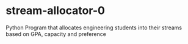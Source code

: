 # stream-allocator-0
Python Program that allocates engineering students into their streams based on GPA, capacity and preference
